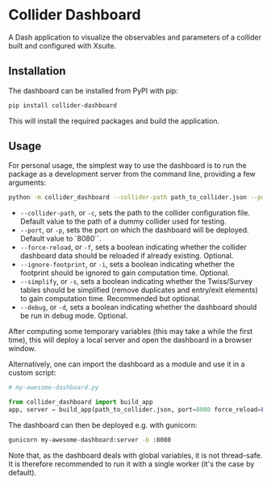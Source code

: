 # Collider Dashboard

A Dash application to visualize the observables and parameters of a collider built and configured with Xsuite.

## Installation

The dashboard can be installed from PyPI with pip:

```bash
pip install collider-dashboard
```

This will install the required packages and build the application.

## Usage

For personal usage, the simplest way to use the dashboard is to run the package as a development server from the command line, providing a few arguments:

```bash
python -m collider_dashboard --collider-path path_to_collider.json --port 8080 --force-reload --ignore-footprint --simplify --debug
```

- `--collider-path`, or `-c`, sets the path to the collider configuration file. Default value to the path of a dummy collider used for testing.
- `--port`, or `-p`, sets the port on which the dashboard will be deployed. Default value to `8080``.
- `--force-reload`, or `-f`,  sets a boolean indicating whether the collider dashboard data should be reloaded if already existing. Optional.
- `--ignore-footprint`, or `-i`, sets a boolean indicating whether the footprint should be ignored to gain computation time. Optional.
- `--simplify`, or `-s`, sets a boolean indicating whether the Twiss/Survey tables should be simplified (remove duplicates and entry/exit elements) to gain computation time. Recommended but optional.
- `--debug`, or `-d`, sets a boolean indicating whether the dashboard should be run in debug mode. Optional.

After computing some temporary variables (this may take a while the first time), this will deploy a local server and open the dashboard in a browser window.

Alternatively, one can import the dashboard as a module and use it in a custom script:

```python
# my-awesome-dashboard.py

from collider_dashboard import build_app
app, server = build_app(path_to_collider.json, port=8080 force_reload=False, ignore_footprint=False, debug = False, simplify_tw=True)
```

The dashboard can then be deployed e.g. with gunicorn:

```bash
gunicorn my-awesome-dashboard:server -b :8080
```

Note that, as the dashboard deals with global variables, it is not thread-safe. It is therefore recommended to run it with a single worker (it's the case by default).
